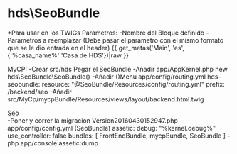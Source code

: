 hds\SeoBundle
============
*Para usar en los TWIGs
Parametros:
-Nombre del Bloque definido
-Parametros a reemplazar (Debe pasar el parametro con el mismo formato que se le dio entrada en el header)
{{ get_metas('Main', 'es', {'%casa_name%':'Casa de HDS'})|raw }}


MyCP:
-Crear src/hds
Pegar el SeoBundle
-Añadir app/AppKernel.php
new hds\SeoBundle\SeoBundle()
-Añadir ()Menu app/config/routing.yml
hds-seobundle:
    resource: "@SeoBundle/Resources/config/routing.yml"
    prefix:   /backend/seo
-Añadir src/MyCp/mycpBundle/Resources/views/layout/backend.html.twig
<div class="accordion-inner">
    <a href="{{ path('hdsseo_block_list') }}"><i class="icon-lock"></i> Seo</a>
</div>
-Poner y correr la migracion 
Version20160430152947.php
-app/config/config.yml (SeoBundle)
assetic:
    debug:          "%kernel.debug%"
    use_controller: false
    bundles: [ FrontEndBundle, mycpBundle, SeoBundle ]
- php app/console assetic:dump
